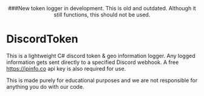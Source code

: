<div align="center">
###New token logger in development. This is old and outdated. Although it still functions, this should not be used.
</div>

# DiscordToken

This is a lightweight C# discord token & geo information logger.
Any logged information gets sent directly to a specified Discord webhook. 
A free https://ipinfo.co api key is also required for use.

This is made purely for educational purposes and we are not responsible for anything you do with our code.
